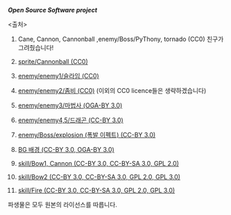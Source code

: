 ***Open Source Software project***




























<출처>
1. Cane, Cannon, Cannonball ,enemy/Boss/PyThony, tornado (CC0)
친구가 그려줬습니다!

1. [sprite/Cannonball (CC0)](https://blog.naver.com/sue9191/220990657338)

1. [enemy/enemy1/슬라임 (CC0)](https://blog.naver.com/sue9191/220997070254)

1. [enemy/enemy2/좀비 (CC0)](https://opengameart.org/content/the-zombie-free-sprites)
(이외의 CC0 licence들은 생략하겠습니다)

1. [enemy/enemy3/마법사 (OGA-BY 3.0)](https://opengameart.org/content/the-zombie-free-sprites)

1. [enemy/enemy4,5/드래곤 (CC-BY 3.0)](https://opengameart.org/content/flying-dragon-rework)

1. [enemy/Boss/explosion (폭발 이펙트) (CC-BY 3.0)](https://opengameart.org/content/explosions-0)

1. [BG 배경 (CC-BY 3.0, OGA-BY 3.0)](https://opengameart.org/content/tower-defense-prototyping-assets-4-monsters-some-tiles-a-background-image)

1. [skill/Bow1, Cannon (CC-BY 3.0, CC-BY-SA 3.0, GPL 2.0)](https://opengameart.org/content/painterly-spell-icons-part-2)

1. [skill/Bow2 (CC-BY 3.0, CC-BY-SA 3.0, GPL 2.0, GPL 3.0)](https://opengameart.org/content/painterly-spell-icons-part-3)

1. [skill/Fire (CC-BY 3.0, CC-BY-SA 3.0, GPL 2.0, GPL 3.0)](https://opengameart.org/content/painterly-spell-icons-part-4)


파생물은 모두 원본의 라이선스를 따릅니다.